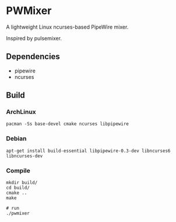 # PWMixer

A lightweight Linux ncurses-based PipeWire mixer.

Inspired by pulsemixer.

## Dependencies

- pipewire
- ncurses

## Build

### ArchLinux

```
pacman -Ss base-devel cmake ncurses libpipewire
```

### Debian

```
apt-get install build-essential libpipewire-0.3-dev libncurses6 libncurses-dev
```

### Compile

```
mkdir build/
cd build/
cmake ..
make

# run
./pwmixer
```
